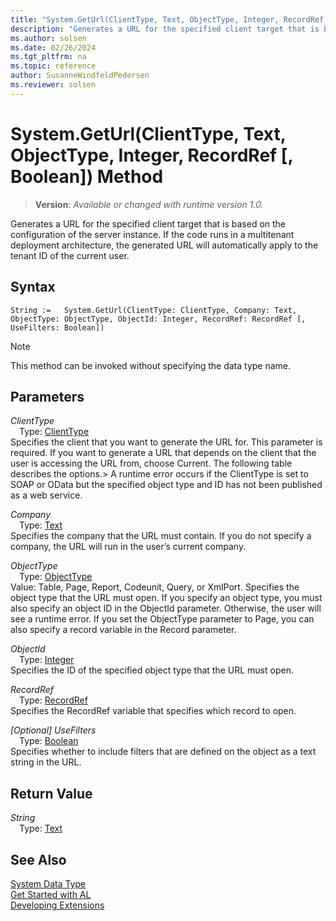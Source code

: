 ```yaml
---
title: "System.GetUrl(ClientType, Text, ObjectType, Integer, RecordRef [, Boolean]) Method"
description: "Generates a URL for the specified client target that is based on the configuration of the server instance."
ms.author: solsen
ms.date: 02/26/2024
ms.tgt_pltfrm: na
ms.topic: reference
author: SusanneWindfeldPedersen
ms.reviewer: solsen
---
```

[//]: # (START>DO_NOT_EDIT)
[//]: # (IMPORTANT:Do not edit any of the content between here and the END>DO_NOT_EDIT.)
[//]: # (Any modifications should be made in the .xml files in the ModernDev repo.)
# System.GetUrl(ClientType, Text, ObjectType, Integer, RecordRef [, Boolean]) Method
> **Version**: _Available or changed with runtime version 1.0._

Generates a URL for the specified client target that is based on the configuration of the server instance. If the code runs in a multitenant deployment architecture, the generated URL will automatically apply to the tenant ID of the current user.


## Syntax
```AL
String :=   System.GetUrl(ClientType: ClientType, Company: Text, ObjectType: ObjectType, ObjectId: Integer, RecordRef: RecordRef [, UseFilters: Boolean])
```
> [!NOTE]
> This method can be invoked without specifying the data type name.
## Parameters
*ClientType*  
&emsp;Type: [ClientType](../clienttype/clienttype-option.md)  
Specifies the client that you want to generate the URL for. This parameter is required. If you want to generate a URL that depends on the client that the user is accessing the URL from, choose Current. The following table describes the options.\> A runtime error occurs if the ClientType is set to SOAP or OData but the specified object type and ID has not been published as a web service.  

*Company*  
&emsp;Type: [Text](../text/text-data-type.md)  
Specifies the company that the URL must contain. If you do not specify a company, the URL will run in the user’s current company.  

*ObjectType*  
&emsp;Type: [ObjectType](../objecttype/objecttype-option.md)  
Value: Table, Page, Report, Codeunit, Query, or XmlPort. Specifies the object type that the URL must open. If you specify an object type, you must also specify an object ID in the ObjectId parameter. Otherwise, the user will see a runtime error. If you set the ObjectType parameter to Page, you can also specify a record variable in the Record parameter.  

*ObjectId*  
&emsp;Type: [Integer](../integer/integer-data-type.md)  
Specifies the ID of the specified object type that the URL must open.  

*RecordRef*  
&emsp;Type: [RecordRef](../recordref/recordref-data-type.md)  
Specifies the RecordRef variable that specifies which record to open.  

*[Optional] UseFilters*  
&emsp;Type: [Boolean](../boolean/boolean-data-type.md)  
Specifies whether to include filters that are defined on the object as a text string in the URL.  


## Return Value
*String*  
&emsp;Type: [Text](../text/text-data-type.md)  



[//]: # (IMPORTANT: END>DO_NOT_EDIT)
## See Also
[System Data Type](system-data-type.md)  
[Get Started with AL](../../devenv-get-started.md)  
[Developing Extensions](../../devenv-dev-overview.md)